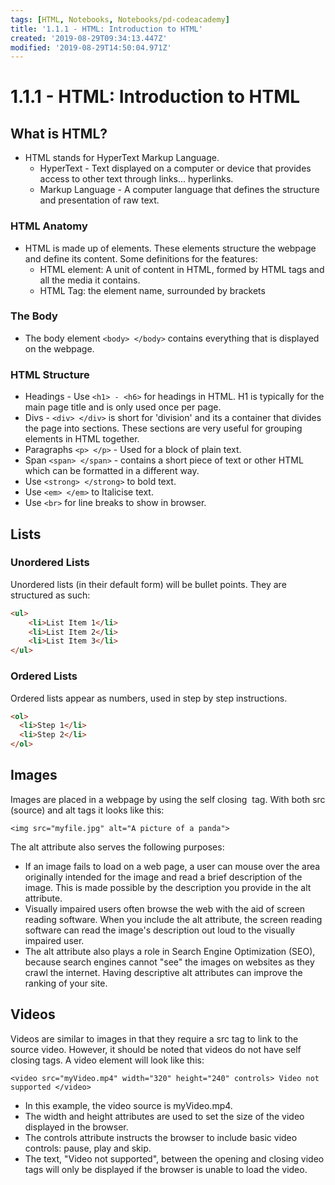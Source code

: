 ```yaml
---
tags: [HTML, Notebooks, Notebooks/pd-codeacademy]
title: '1.1.1 - HTML: Introduction to HTML'
created: '2019-08-29T09:34:13.447Z'
modified: '2019-08-29T14:50:04.971Z'
---
```


# 1.1.1 - HTML: Introduction to HTML

## What is HTML?

* HTML stands for HyperText Markup Language.
	* HyperText - Text displayed on a computer or device that provides access to other text through links... hyperlinks.
	* Markup Language - A computer language that defines the structure and presentation of raw text.


### HTML Anatomy

* HTML is made up of elements. These elements structure the webpage and define its content. Some definitions for the features:
	* HTML element: A unit of content in HTML, formed by HTML tags and all the media it contains.
	* HTML Tag: the element name, surrounded by brackets <like this>


### The Body

* The body element `<body> </body>` contains everything that is displayed on the webpage.

### HTML Structure
 
* Headings - Use `<h1> - <h6>` for headings in HTML. H1 is typically for the main page title and is only used once per page.
* Divs - `<div> </div>` is short for 'division' and its a container that divides the page into sections. These sections are very useful for grouping elements in HTML together.
* Paragraphs `<p> </p>` - Used for a block of plain text.
* Span `<span> </span>` - contains a short piece of text or other HTML which can be formatted in a different way.
* Use `<strong> </strong>` to bold text.
* Use `<em> </em>` to Italicise text.
* Use `<br>` for line breaks to show in browser.


## Lists

### Unordered Lists
Unordered lists (in their default form) will be bullet points. They are structured as such:

```html
<ul>
	<li>List Item 1</li>
	<li>List Item 2</li>
	<li>List Item 3</li>
</ul>
```

### Ordered Lists

Ordered lists appear as numbers, used in step by step instructions.

```html
<ol>
  <li>Step 1</li>
  <li>Step 2</li>
</ol>
```

## Images

Images are placed in a webpage by using the self closing <img> tag. With both src (source) and alt tags it looks like this:

`<img src="myfile.jpg" alt="A picture of a panda">`

The alt attribute also serves the following purposes:

* If an image fails to load on a web page, a user can mouse over the area originally intended for the image and read a brief description of the image. This is made possible by the description you provide in the alt attribute.
* Visually impaired users often browse the web with the aid of screen reading software. When you include the alt attribute, the screen reading software can read the image's description out loud to the visually impaired user.
* The alt attribute also plays a role in Search Engine Optimization (SEO), because search engines cannot "see" the images on websites as they crawl the internet. Having descriptive alt attributes can improve the ranking of your site.

## Videos

Videos are similar to images in that they require a src tag to link to the source video. However, it should be noted that videos do not have self closing tags. A video element will look like this:

`<video src="myVideo.mp4" width="320" height="240" controls> Video not supported </video>`

* In this example, the video source is myVideo.mp4.
* The width and height attributes are used to set the size of the video displayed in the browser.
* The controls attribute instructs the browser to include basic video controls: pause, play and skip.
* The text, "Video not supported", between the opening and closing video tags will only be displayed if the browser is unable to load the video.
